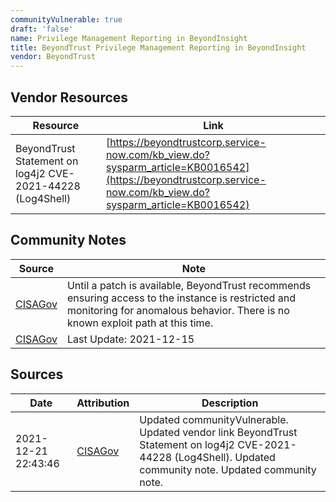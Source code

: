 ```yaml
---
communityVulnerable: true
draft: 'false'
name: Privilege Management Reporting in BeyondInsight
title: BeyondTrust Privilege Management Reporting in BeyondInsight
vendor: BeyondTrust
---
```


## Vendor Resources
| Resource | Link |
| --- | --- |
| BeyondTrust Statement on log4j2 CVE-2021-44228 (Log4Shell) | [https://beyondtrustcorp.service-now.com/kb_view.do?sysparm_article=KB0016542](https://beyondtrustcorp.service-now.com/kb_view.do?sysparm_article=KB0016542) |


## Community Notes
| Source | Note |
| --- | --- |
| [CISAGov](https://raw.githubusercontent.com/cisagov/log4j-affected-db/develop/README.md) | Until a patch is available, BeyondTrust recommends ensuring access to the instance is restricted and monitoring for anomalous behavior. There is no known exploit path at this time. |
| [CISAGov](https://raw.githubusercontent.com/cisagov/log4j-affected-db/develop/README.md) | Last Update: 2021-12-15 |

## Sources
| Date | Attribution | Description |
| --- | --- | --- |
| 2021-12-21 22:43:46 | [CISAGov](https://raw.githubusercontent.com/cisagov/log4j-affected-db/develop/README.md) | Updated communityVulnerable. Updated vendor link BeyondTrust Statement on log4j2 CVE-2021-44228 (Log4Shell). Updated community note. Updated community note.  |
